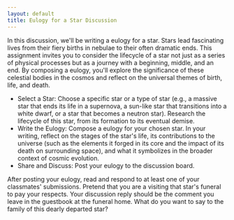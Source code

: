 ```yaml
---
layout: default
title: Eulogy for a Star Discussion
---
```


In this discussion, we'll be writing a eulogy for a star. Stars lead fascinating lives from their fiery births in nebulae to their often dramatic ends. This assignment invites you to consider the lifecycle of a star not just as a series of physical processes but as a journey with a beginning, middle, and an end. By composing a eulogy, you'll explore the significance of these celestial bodies in the cosmos and reflect on the universal themes of birth, life, and death.

- Select a Star: Choose a specific star or a type of star (e.g., a massive star that ends its life in a supernova, a sun-like star that transitions into a white dwarf, or a star that becomes a neutron star). Research the lifecycle of this star, from its formation to its eventual demise.
- Write the Eulogy: Compose a eulogy for your chosen star. In your writing, reflect on the stages of the star's life, its contributions to the universe (such as the elements it forged in its core and the impact of its death on surrounding space), and what it symbolizes in the broader context of cosmic evolution.
- Share and Discuss: Post your eulogy to the discussion board.

After posting your eulogy, read and respond to at least one of your classmates' submissions. Pretend that you are a visiting that star's funeral to pay your respects. Your discussion reply should be the comment you leave in the guestbook at the funeral home. What do you want to say to the family of this dearly departed star?
